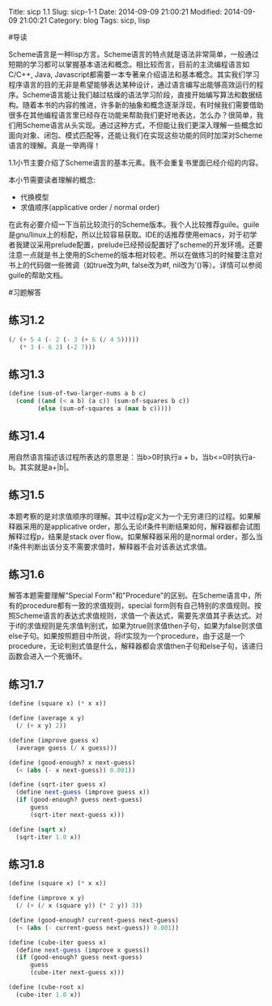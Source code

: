 Title: sicp 1.1
Slug: sicp-1-1
Date: 2014-09-09 21:00:21
Modified: 2014-09-09 21:00:21
Category: blog
Tags: sicp, lisp

#导读

Scheme语言是一种lisp方言。Scheme语言的特点就是语法非常简单，一般通过短期的学习都可以掌握基本语法和概念。相比较而言，目前的主流编程语言如C/C++, Java, Javascript都需要一本专著来介绍语法和基本概念。其实我们学习程序语言的目的无非是希望能够表达某种设计，通过语言编写出能够高效运行的程序。Scheme语言能让我们越过枯燥的语法学习阶段，直接开始编写算法和数据结构。随着本书的内容的推进，许多新的抽象和概念逐渐浮现，有时候我们需要借助很多在其他编程语言里已经存在功能来帮助我们更好地表达，怎么办？很简单，我们用Scheme语言从头实现。通过这种方式，不但能让我们更深入理解一些概念如面向对象、闭包、模式匹配等，还能让我们在实现这些功能的同时加深对Scheme语言的理解。真是一举两得！

1.1小节主要介绍了Scheme语言的基本元素。我不会重复书里面已经介绍的内容。

本小节需要读者理解的概念:

* 代换模型
* 求值顺序(applicative order / normal order)

在此有必要介绍一下当前比较流行的Scheme版本。我个人比较推荐guile。guile是gnu/linux上的标配，所以比较容易获取。IDE的话推荐使用emacs，对于初学者我建议采用prelude配置，prelude已经预设配置好了scheme的开发环境。还要注意一点就是书上使用的Scheme的版本相对较老。所以在做练习的时候要注意对书上的代码做一些微调（如true改为#t, false改为#f, nil改为'()等）。详情可以参阅guile的帮助文档。

#习题解答

## 练习1.2

``` Scheme
(/ (+ 5 4 (- 2 (- 3 (+ 6 (/ 4 5)))))
   (* 3 (- 6 2) (-2 7)))
```

## 练习1.3

``` Scheme
(define (sum-of-two-larger-nums a b c)
  (cond ((and (< a b) (a c)) (sum-of-squares b c))
        (else (sum-of-squares a (max b c)))))
```

## 练习1.4

用自然语言描述该过程所表达的意思是：当b>0时执行a + b，当b<=0时执行a-b。其实就是a+|b|。

## 练习1.5

本题考察的是对求值顺序的理解。其中过程p定义为一个无穷递归的过程。如果解释器采用的是applicative order，那么无论if条件判断结果如何，解释器都会试图解释过程p，结果是stack over flow。如果解释器采用的是normal order，那么当if条件判断出该分支不需要求值时，解释器不会对该表达式求值。

## 练习1.6

解答本题需要理解"Special Form"和"Procedure"的区别。在Scheme语言中，所有的procedure都有一致的求值规则，special form则有自己特别的求值规则。按照Scheme语言的表达式求值规则，求值一个表达式，需要先求值其子表达式。对于if的求值规则是先求值判别式，如果为true则求值then子句，如果为false则求值else子句。如果按照题目中所说，将if实现为一个procedure，由于这是一个procedure，无论判别式值是什么，解释器都会求值then子句和else子句，该递归函数会进入一个死循环。

## 练习1.7

``` Scheme
(define (square x) (* x x))

(define (average x y)
  (/ (+ x y) 2))

(define (improve guess x)
  (average guess (/ x guess)))

(define (good-enough? x next-guess)
  (< (abs (- x next-guess)) 0.001))

(define (sqrt-iter guess x)
  (define next-guess (improve guess x))
  (if (good-enough? guess next-guess)
      guess
      (sqrt-iter next-guess x)))

(define (sqrt x)
  (sqrt-iter 1.0 x))
```

## 练习1.8

``` Scheme
(define (square x) (* x x))

(define (improve x y)
  (/ (+ (/ x (square y)) (* 2 y)) 3))

(define (good-enough? current-guess next-guess)
  (< (abs (- current-guess next-guess)) 0.001))

(define (cube-iter guess x)
  (define next-guess (improve x guess))
  (if (good-enough? guess next-guess)
      guess
      (cube-iter next-guess x)))

(define (cube-root x)
  (cube-iter 1.0 x))
```
